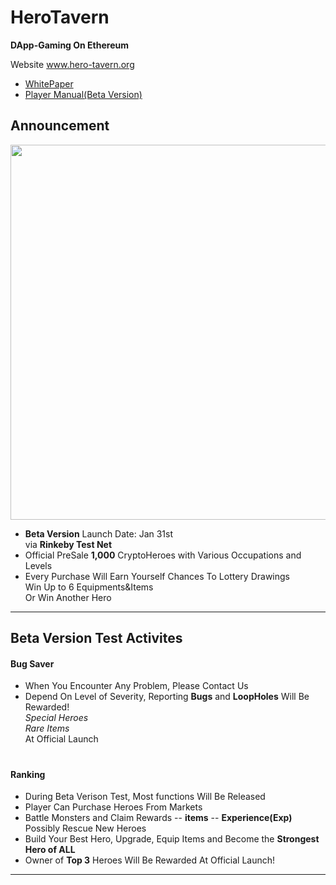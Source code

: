 # HeroTavern

**DApp-Gaming On Ethereum**


Website www.hero-tavern.org

* [WhitePaper](WHITEPAPER.md)
* [Player Manual(Beta Version)](MANUAL.md)

##
## Announcement ###################
<img src = "https://github.com/Hero-Tavern/HeroTavern/blob/master/HeroPost.png" width = "600">  

- **Beta Version** Launch Date: Jan 31st  
via **Rinkeby Test Net**  
- Official PreSale **1,000** CryptoHeroes with Various Occupations and Levels
- Every Purchase Will Earn Yourself Chances To Lottery Drawings  
Win Up to 6 Equipments&Items  
Or Win Another Hero

---
## Beta Version Test Activites ####################
#### Bug Saver
- When You Encounter Any Problem, Please Contact Us
- Depend On Level of Severity, Reporting **Bugs** and **LoopHoles** Will Be Rewarded!  
*Special Heroes*  
*Rare Items*  
At Official Launch  

#
#### Ranking 
- During Beta Verison Test, Most functions Will Be Released
- Player Can Purchase Heroes From Markets
- Battle Monsters and Claim Rewards -- **items** -- **Experience(Exp)**  
Possibly Rescue New Heroes  
- Build Your Best Hero, Upgrade, Equip Items and Become the **Strongest Hero of ALL**
- Owner of **Top 3** Heroes Will Be Rewarded At Official Launch!

---

